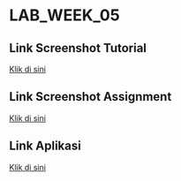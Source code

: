 # LAB_WEEK_05

## Link Screenshot Tutorial

[Klik di sini](https://drive.google.com/file/d/1Ipv4FpNSe2McFP3dn6I4VhYe_2yORo8e/view?usp=sharing)

## Link Screenshot Assignment

[Klik di sini](https://drive.google.com/file/d/1cqJaZenfazEFc2CfwK3zNzlw2G2uLDIN/view?usp=sharing)

## Link Aplikasi

[Klik di sini](https://drive.google.com/file/d/1oMt5PpZsoTozBQuV4IHn9jG_5Yr2Q1yU/view?usp=sharing)
